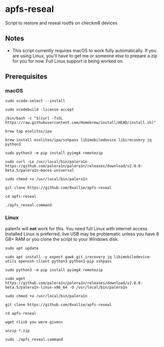 # apfs-reseal
Script to restore and reseal rootfs on checkm8 devices

## Notes
* This script currently requires macOS to work fully automatically. If you are using Linux, you'll have to get me or someone else to prepare a zip for you for now. Full Linux support is being worked on.

## Prerequisites

### macOS
```
sudo xcode-select --install

sudo xcodebuild -license accept

/bin/bash -c "$(curl -fsSL https://raw.githubusercontent.com/Homebrew/install/HEAD/install.sh)"

brew tap esolitos/ipa

brew install esolitos/ipa/sshpass libimobiledevice libirecovery jq python3

sudo python3 -m pip install pyimg4 remotezip

sudo curl -Lo /usr/local/bin/palera1n https://github.com/palera1n/palera1n/releases/download/v2.0.0-beta.5/palera1n-macos-universal

sudo chmod +x /usr/local/bin/palera1n

git clone https://github.com/0xallie/apfs-reseal

cd apfs-reseal

./apfs_reseal.command
```

### Linux
palen1x will **not** work for this. You need full Linux with internet access. Installed Linux is preferred, live USB may be problematic unless you have 8 GB+ RAM or you clone the script to your Windows disk.

```
sudo apt update

sudo apt install -y expect gawk git irecovery jq libimobiledevice-utils openssh-client python3 python3-pip sshpass

sudo python3 -m pip install pyimg4 remotezip

sudo wget https://github.com/palera1n/palera1n/releases/download/v2.0.0-beta.5/palera1n-linux-x86_64 -O /usr/local/bin/palera1n

sudo chmod +x /usr/local/bin/palera1n

git clone https://github.com/0xallie/apfs-reseal

cd apfs-reseal

wget <link you were given>

unzip *.zip

sudo ./apfs_reseal.command
```
